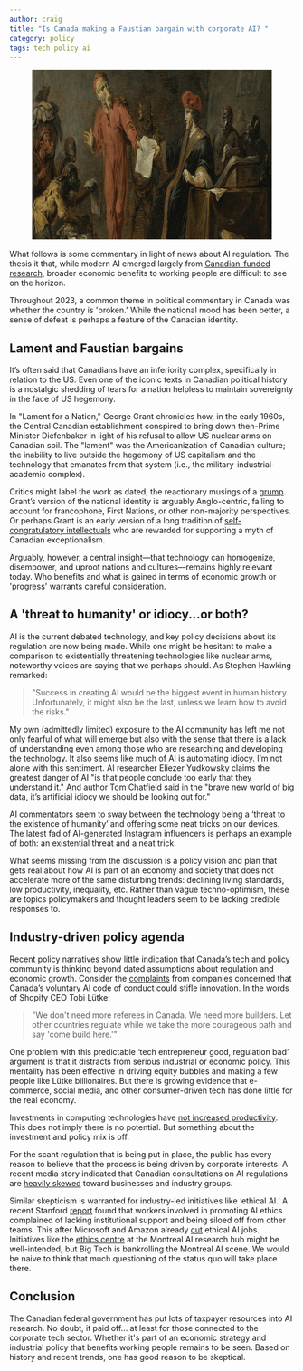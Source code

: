 ```yaml
---
author: craig
title: "Is Canada making a Faustian bargain with corporate AI? "
category: policy
tags: tech policy ai
---
```


<figure class="aligncenter">
	<img src="/assets/images/faust-meph.png" width="800" height="300" alt="Faust Selling His Soul To Mephistopheles, Jan Jansz. Van Buesem (Dutch, 1599 – 1649)" />
</figure>

What follows is some commentary in light of news about AI regulation. The thesis it that, while modern AI emerged largely from <a href="https://thelogic.co/news/special-report/rogue-to-vogue-how-canadas-ai-vision-won-out-and-what-comes-next/">Canadian-funded research</a>, broader economic benefits to working people are difficult to see on the horizon.

Throughout 2023, a common theme in political commentary in Canada was whether the country is 'broken.' While the national mood has been better, a sense of defeat is perhaps a feature of the Canadian identity.

<!--more-->

## Lament and Faustian bargains  

It’s often said that Canadians have an inferiority complex, specifically in relation to the US. Even one of the iconic texts in Canadian political history is a nostalgic shedding of tears for a nation helpless to maintain sovereignty in the face of US hegemony.

In "Lament for a Nation," George Grant chronicles how, in the early 1960s, the Central Canadian establishment conspired to bring down then-Prime Minister Diefenbaker in light of his refusal to allow US nuclear arms on Canadian soil. The "lament" was the Americanization of Canadian culture; the inability to live outside the hegemony of US capitalism and the technology that emanates from that system (i.e., the military-industrial-academic complex).

Critics might label the work as dated, the reactionary musings of a <a href="https://www.cbc.ca/radio/ideas/george-grant-lament-for-a-nation-1.7050666">grump</a>. Grant’s version of the national identity is arguably Anglo-centric, failing to account for francophone, First Nations, or other non-majority perspectives. Or perhaps Grant is an early version of a long tradition of <a href="https://www.washingtonpost.com/opinions/2022/01/06/canadian-intellectuals-worry-about-us-becoming-dictatorship-maybe-they-should-worry-about-canada/">self-congratulatory intellectuals</a> who are rewarded for supporting a myth of Canadian exceptionalism.

Arguably, however, a central insight—that technology can homogenize, disempower, and uproot nations and cultures—remains highly relevant today. Who benefits and what is gained in terms of economic growth or 'progress' warrants careful consideration.

## A 'threat to humanity' or idiocy...or both?

AI is the current debated technology, and key policy decisions about its regulation are now being made. While one might be hesitant to make a comparison to existentially threatening technologies like nuclear arms, noteworthy voices are saying that we perhaps should. As Stephen Hawking remarked:

> "Success in creating AI would be the biggest event in human history. Unfortunately, it might also be the last, unless we learn how to avoid the risks."

My own (admittedly limited) exposure to the AI community has left me not only fearful of what will emerge but also with the sense that there is a lack of understanding even among those who are researching and developing the technology. It also seems like much of AI is automating idiocy. I’m not alone with this sentiment. AI researcher Eliezer Yudkowsky claims the greatest danger of AI "is that people conclude too early that they understand it." And author Tom Chatfield said in the "brave new world of big data, it’s artificial idiocy we should be looking out for."

AI commentators seem to sway between the technology being a ‘threat to the existence of humanity’ and offering some neat tricks on our devices. The latest fad of AI-generated Instagram influencers is perhaps an example of both: an existential threat and a neat trick.

What seems missing from the discussion is a policy vision and plan that gets real about how AI is part of an economy and society that does not accelerate more of the same disturbing trends: declining living standards, low productivity, inequality, etc. Rather than vague techno-optimism, these are topics policymakers and thought leaders seem to be lacking credible responses to.

## Industry-driven policy agenda

Recent policy narratives show little indication that Canada’s tech and policy community is thinking beyond dated assumptions about regulation and economic growth. Consider the <a href="https://www.cbc.ca/news/business/ai-code-of-conduct-stopgap-1.6983064">complaints</a> from companies concerned that Canada’s voluntary AI code of conduct could stifle innovation. In the words of Shopify CEO Tobi Lütke:

> "We don't need more referees in Canada. We need more builders. Let other countries regulate while we take the more courageous path and say 'come build here.'"

One problem with this predictable ‘tech entrepreneur good, regulation bad’ argument is that it distracts from serious industrial or economic policy. This mentality has been effective in driving equity bubbles and making a few people like Lütke billionaires. But there is growing evidence that e-commerce, social media, and other consumer-driven tech has done little for the real economy.

Investments in computing technologies have <a href="https://www.nytimes.com/2022/05/24/business/technology-productivity-economy.html">not increased productivity</a>. This does not imply there is no potential. But something about the investment and policy mix is off.

For the scant regulation that is being put in place, the public has every reason to believe that the process is being driven by corporate interests. A recent media story indicated that Canadian consultations on AI regulations are <a href="https://www.theglobeandmail.com/business/article-canada-ai-law/">heavily skewed</a> toward businesses and industry groups.

Similar skepticism is warranted for industry-led initiatives like ‘ethical AI.’ A recent Stanford <a href="https://hai.stanford.edu/sites/default/files/2023-12/Policy-Brief-AI-Ethics_0.pdf">report</a> found that workers involved in promoting AI ethics complained of lacking institutional support and being siloed off from other teams. This after Microsoft and Amazon already <a href="https://fortune.com/2023/03/29/tech-companies-ai-ethics-teams-elon-musk-steve-wozniak-open-letter/">cut</a> ethical AI jobs. Initiatives like the <a href="https://techxplore.com/news/2023-12-montreal-hub-spearheads-global-ai.html">ethics centre</a> at the Montreal AI research hub might be well-intended, but Big Tech is bankrolling the Montreal AI scene. We would be naive to think that much questioning of the status quo will take place there.

## Conclusion

The Canadian federal government has put lots of taxpayer resources into AI research. No doubt, it paid off... at least for those connected to the corporate tech sector. Whether it's part of an economic strategy and industrial policy that benefits working people remains to be seen. Based on history and recent trends, one has good reason to be skeptical.    
